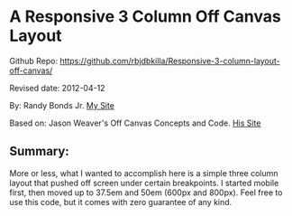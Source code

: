 # A Responsive 3 Column Off Canvas Layout

Github Repo: https://github.com/rbjdbkilla/Responsive-3-column-layout-off-canvas/

Revised date: 2012-04-12

By: Randy Bonds Jr. [My Site](http://www.rbjdesigns.com/)

Based on: Jason Weaver's Off Canvas Concepts and Code. [His Site](http://jasonweaver.name/lab/offcanvas/)

## Summary: 
More or less, what I wanted to accomplish here is a simple three column layout that pushed off screen under certain breakpoints. I started mobile first, then moved up to 37.5em and 50em (600px and 800px).
Feel free to use this code, but it comes with zero guarantee of any kind. 
